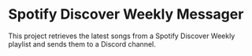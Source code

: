 # Spotify Discover Weekly Messager

This project retrieves the latest songs from a Spotify Discover Weekly playlist and sends them to a Discord channel.

